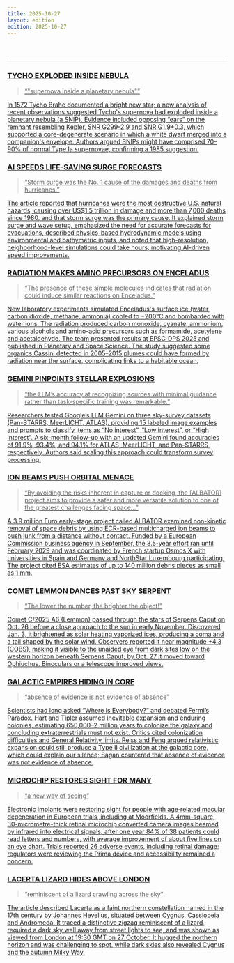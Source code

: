 ```yaml
---
title: 2025-10-27
layout: edition
edition: 2025-10-27
---
```


<div class="front">
  <header class="mast">
  </header>
  <hr class="rule" />
  <section class="grid">
<a class="clip" href="https://www.universetoday.com/articles/the-tycho-supernovas-hidden-secret" target="_blank" rel="noopener">
  <h3 class="hed">TYCHO EXPLODED INSIDE NEBULA</h3>
  <blockquote class="quote">“&quot;supernova inside a planetary nebula&quot;”</blockquote>
  <p class="dek">In 1572 Tycho Brahe documented a bright new star; a new analysis of recent observations suggested Tycho's supernova had exploded inside a planetary nebula (a SNIP). Evidence included opposing “ears” on the remnant resembling Kepler, SNR G299-2.9 and SNR G1.9+0.3, which supported a core-degenerate scenario in which a white dwarf merged into a companion's envelope. Authors argued SNIPs might have comprised 70–90% of normal Type Ia supernovae, confirming a 1985 suggestion.</p>
</a>
<a class="clip" href="https://www.space.com/science/climate-change/how-ai-can-improve-storm-surge-forecasts-to-help-save-lives" target="_blank" rel="noopener">
  <h3 class="hed">AI SPEEDS LIFE-SAVING SURGE FORECASTS</h3>
  <blockquote class="quote">“Storm surge was the No. 1 cause of the damages and deaths from hurricanes.”</blockquote>
  <p class="dek">The article reported that hurricanes were the most destructive U.S. natural hazards, causing over US$1.5 trillion in damage and more than 7,000 deaths since 1980, and that storm surge was the primary cause. It explained storm surge and wave setup, emphasized the need for accurate forecasts for evacuations, described physics-based hydrodynamic models using environmental and bathymetric inputs, and noted that high-resolution, neighborhood-level simulations could take hours, motivating AI-driven speed improvements.</p>
</a>
<a class="clip" href="https://www.space.com/space-exploration/search-for-life/space-radiation-can-produce-some-organic-molecules-detected-on-icy-moons" target="_blank" rel="noopener">
  <h3 class="hed">RADIATION MAKES AMINO PRECURSORS ON ENCELADUS</h3>
  <blockquote class="quote">“The presence of these simple molecules indicates that radiation could induce similar reactions on Enceladus.”</blockquote>
  <p class="dek">New laboratory experiments simulated Enceladus's surface ice (water, carbon dioxide, methane, ammonia) cooled to −200°C and bombarded with water ions. The radiation produced carbon monoxide, cyanate, ammonium, various alcohols and amino-acid precursors such as formamide, acetylene and acetaldehyde. The team presented results at EPSC‑DPS 2025 and published in Planetary and Space Science. The study suggested some organics Cassini detected in 2005–2015 plumes could have formed by radiation near the surface, complicating links to a habitable ocean.</p>
</a>
<a class="clip" href="https://www.universetoday.com/articles/ai-learns-to-identify-exploding-stars-with-just-15-examples" target="_blank" rel="noopener">
  <h3 class="hed">GEMINI PINPOINTS STELLAR EXPLOSIONS</h3>
  <blockquote class="quote">“the LLM’s accuracy at recognizing sources with minimal guidance rather than task-specific training was remarkable.”</blockquote>
  <p class="dek">Researchers tested Google’s LLM Gemini on three sky-survey datasets (Pan-STARRS, MeerLICHT, ATLAS), providing 15 labeled image examples and prompts to classify items as “No interest”, “Low interest”, or “High interest”. A six-month follow-up with an updated Gemini found accuracies of 91.9%, 93.4%, and 94.1% for ATLAS, MeerLICHT, and Pan-STARRS, respectively. Authors said scaling this approach could transform survey processing.</p>
</a>
<a class="clip" href="https://www.space.com/technology/could-we-blast-space-debris-out-of-harms-way-with-ion-beams" target="_blank" rel="noopener">
  <h3 class="hed">ION BEAMS PUSH ORBITAL MENACE</h3>
  <blockquote class="quote">“By avoiding the risks inherent in capture or docking, the [ALBATOR] project aims to provide a safer and more versatile solution to one of the greatest challenges facing space…”</blockquote>
  <p class="dek">A 3.9 million Euro early-stage project called ALBATOR examined non-kinetic removal of space debris by using ECR-based multicharged ion beams to push junk from a distance without contact. Funded by a European Commission business agency in September, the 3.5-year effort ran until February 2029 and was coordinated by French startup Osmos X with universities in Spain and Germany and NorthStar Luxembourg participating. The project cited ESA estimates of up to 140 million debris pieces as small as 1 mm.</p>
</a>
<a class="clip" href="https://www.space.com/stargazing/see-comet-lemmon-cross-paths-with-a-cosmic-serpent-this-weekend" target="_blank" rel="noopener">
  <h3 class="hed">COMET LEMMON DANCES PAST SKY SERPENT</h3>
  <blockquote class="quote">“The lower the number, the brighter the object!”</blockquote>
  <p class="dek">Comet C/2025 A6 (Lemmon) passed through the stars of Serpens Caput on Oct. 26 before a close approach to the sun in early November. Discovered Jan. 3, it brightened as solar heating vaporized ices, producing a coma and a tail shaped by the solar wind. Observers reported it near magnitude +4.3 (COBS), making it visible to the unaided eye from dark sites low on the western horizon beneath Serpens Caput; by Oct. 27 it moved toward Ophiuchus. Binoculars or a telescope improved views.</p>
</a>
<a class="clip" href="https://www.universetoday.com/articles/galactic-empires-may-live-at-the-center-of-our-galaxy-hence-why-we-dont-hear-from-them" target="_blank" rel="noopener">
  <h3 class="hed">GALACTIC EMPIRES HIDING IN CORE</h3>
  <blockquote class="quote">“absence of evidence is not evidence of absence”</blockquote>
  <p class="dek">Scientists had long asked “Where is Everybody?” and debated Fermi’s Paradox. Hart and Tipler assumed inevitable expansion and enduring colonies, estimating 650,000–2 million years to colonize the galaxy and concluding extraterrestrials must not exist. Critics cited colonization difficulties and General Relativity limits. Reiss and Feng argued relativistic expansion could still produce a Type II civilization at the galactic core, which could explain our silence; Sagan countered that absence of evidence was not evidence of absence.</p>
</a>
<a class="clip" href="https://www.theguardian.com/commentisfree/2025/oct/26/the-guardian-view-on-electronic-implants-a-new-way-of-seeing-not-of-being" target="_blank" rel="noopener">
  <h3 class="hed">MICROCHIP RESTORES SIGHT FOR MANY</h3>
  <blockquote class="quote">“a new way of seeing”</blockquote>
  <p class="dek">Electronic implants were restoring sight for people with age‑related macular degeneration in European trials, including at Moorfields. A 4mm-square, 30-micrometre-thick retinal microchip converted camera images beamed by infrared into electrical signals; after one year 84% of 38 patients could read letters and numbers, with average improvement of about five lines on an eye chart. Trials reported 26 adverse events, including retinal damage; regulators were reviewing the Prima device and accessibility remained a concern.</p>
</a>
<a class="clip" href="https://www.theguardian.com/science/2025/oct/27/starwatch-can-you-spot-lacerta-the-lizard-crawling-across-the-night-sky" target="_blank" rel="noopener">
  <h3 class="hed">LACERTA LIZARD HIDES ABOVE LONDON</h3>
  <blockquote class="quote">“reminiscent of a lizard crawling across the sky”</blockquote>
  <p class="dek">The article described Lacerta as a faint northern constellation named in the 17th century by Johannes Hevelius, situated between Cygnus, Cassiopeia and Andromeda. It traced a distinctive zigzag reminiscent of a lizard, required a dark sky well away from street lights to see, and was shown as viewed from London at 19:30 GMT on 27 October. It hugged the northern horizon and was challenging to spot, while dark skies also revealed Cygnus and the autumn Milky Way.</p>
</a>
  </section>
</div>
